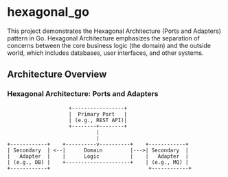 # hexagonal_go

This project demonstrates the Hexagonal Architecture (Ports and Adapters) pattern in Go. Hexagonal Architecture emphasizes the separation of concerns between the core business logic (the domain) and the outside world, which includes databases, user interfaces, and other systems.

## Architecture Overview

### Hexagonal Architecture: Ports and Adapters

                        +-----------------+
                        |  Primary Port   |
                        | (e.g., REST API)|
                        +--------+--------+
                                 |
                                 |
    +------------+    +----------v----------+    +------------+
    | Secondary  | <--|      Domain         |--->| Secondary  |
    |   Adapter  |    |      Logic          |    |   Adapter  |
    | (e.g., DB) |    +---------------------+    | (e.g., MQ) |
    +------------+                                +------------+

